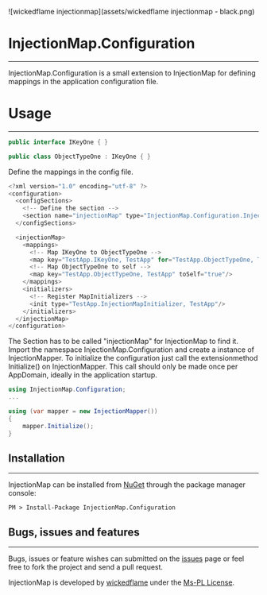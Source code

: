 ![wickedflame injectionmap](assets/wickedflame injectionmap - black.png)

# InjectionMap.Configuration
------------------------------
InjectionMap.Configuration is a small extension to InjectionMap for defining mappings in the application configuration file. 

# Usage
------------------------------

```csharp
public interface IKeyOne { }

public class ObjectTypeOne : IKeyOne { }
```
Define the mappings in the config file.
```csharp
<?xml version="1.0" encoding="utf-8" ?>
<configuration>
  <configSections>
    <!-- Define the section -->
    <section name="injectionMap" type="InjectionMap.Configuration.InjectionMapSection, InjectionMap.Configuration" />
  </configSections>

  <injectionMap>
    <mappings>
      <!-- Map IKeyOne to ObjectTypeOne -->
      <map key="TestApp.IKeyOne, TestApp" for="TestApp.ObjectTypeOne, TestApp"/>
      <!-- Map ObjectTypeOne to self -->
      <map key="TestApp.ObjectTypeOne, TestApp" toSelf="true"/>
    </mappings>
    <initializers>
      <!-- Register MapInitializers -->
      <init type="TestApp.InjectionMapInitializer, TestApp"/>
    </initializers>
  </injectionMap>
</configuration>
```
The Section has to be called "injectionMap" for InjectionMap to find it.
Import the namespace InjectionMap.Configuration and create a instance of InjectionMapper. To initialize the configuration just call the extensionmethod Initialize() on InjectionMapper. This call should only be made once per AppDomain, ideally in the application startup.
```csharp
using InjectionMap.Configuration;
...

using (var mapper = new InjectionMapper())
{
    mapper.Initialize();
}
```
## Installation
------------------------------
InjectionMap can be installed from [NuGet](http://docs.nuget.org/docs/start-here/installing-nuget) through the package manager console:  

    PM > Install-Package InjectionMap.Configuration

## Bugs, issues and features
------------------------------
Bugs, issues or feature wishes can submitted on the [issues](https://github.com/InjectionMap/InjectionMap.Configuration/issues) page or feel free to fork the project and send a pull request.


InjectionMap is developed by [wickedflame](http://wicked-flame.blogspot.ch/) under the [Ms-PL License](License.txt).